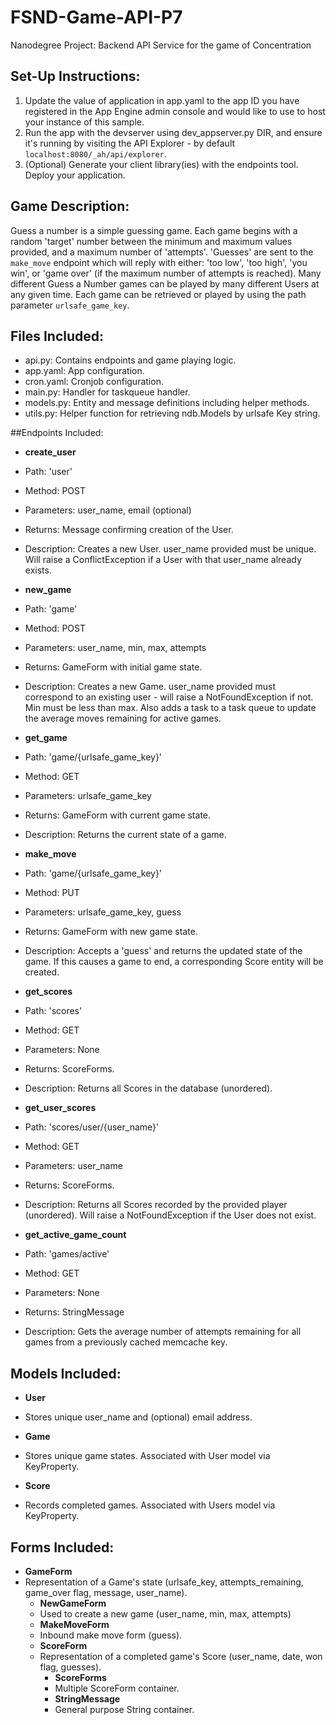 # FSND-Game-API-P7
Nanodegree Project: Backend API Service for the game of Concentration

## Set-Up Instructions:
1.  Update the value of application in app.yaml to the app ID you have registered
in the App Engine admin console and would like to use to host your instance of this sample.
2.  Run the app with the devserver using dev_appserver.py DIR, and ensure it's
running by visiting the API Explorer - by default `localhost:8080/_ah/api/explorer`.
3.  (Optional) Generate your client library(ies) with the endpoints tool.
Deploy your application.

## Game Description:
Guess a number is a simple guessing game. Each game begins with a random 'target'
number between the minimum and maximum values provided, and a maximum number of
'attempts'. 'Guesses' are sent to the `make_move` endpoint which will reply
with either: 'too low', 'too high', 'you win', or 'game over' (if the maximum
number of attempts is reached).
Many different Guess a Number games can be played by many different Users at any
given time. Each game can be retrieved or played by using the path parameter
`urlsafe_game_key`.

## Files Included:
- api.py: Contains endpoints and game playing logic.
- app.yaml: App configuration.
- cron.yaml: Cronjob configuration.
- main.py: Handler for taskqueue handler.
- models.py: Entity and message definitions including helper methods.
- utils.py: Helper function for retrieving ndb.Models by urlsafe Key string.

##Endpoints Included:
- **create_user**
- Path: 'user'
- Method: POST
- Parameters: user_name, email (optional)
- Returns: Message confirming creation of the User.
- Description: Creates a new User. user_name provided must be unique. Will
raise a ConflictException if a User with that user_name already exists.

- **new_game**
- Path: 'game'
- Method: POST
- Parameters: user_name, min, max, attempts
- Returns: GameForm with initial game state.
- Description: Creates a new Game. user_name provided must correspond to an
existing user - will raise a NotFoundException if not. Min must be less than
max. Also adds a task to a task queue to update the average moves remaining
for active games.

- **get_game**
- Path: 'game/{urlsafe_game_key}'
- Method: GET
- Parameters: urlsafe_game_key
- Returns: GameForm with current game state.
- Description: Returns the current state of a game.

- **make_move**
- Path: 'game/{urlsafe_game_key}'
- Method: PUT
- Parameters: urlsafe_game_key, guess
- Returns: GameForm with new game state.
- Description: Accepts a 'guess' and returns the updated state of the game.
If this causes a game to end, a corresponding Score entity will be created.

- **get_scores**
- Path: 'scores'
- Method: GET
- Parameters: None
- Returns: ScoreForms.
- Description: Returns all Scores in the database (unordered).

- **get_user_scores**
- Path: 'scores/user/{user_name}'
- Method: GET
- Parameters: user_name
- Returns: ScoreForms.
- Description: Returns all Scores recorded by the provided player (unordered).
Will raise a NotFoundException if the User does not exist.

- **get_active_game_count**
- Path: 'games/active'
- Method: GET
- Parameters: None
- Returns: StringMessage
- Description: Gets the average number of attempts remaining for all games
from a previously cached memcache key.

## Models Included:
- **User**
- Stores unique user_name and (optional) email address.

- **Game**
- Stores unique game states. Associated with User model via KeyProperty.

- **Score**
- Records completed games. Associated with Users model via KeyProperty.

## Forms Included:
- **GameForm**
- Representation of a Game's state (urlsafe_key, attempts_remaining,
  game_over flag, message, user_name).
  - **NewGameForm**
  - Used to create a new game (user_name, min, max, attempts)
  - **MakeMoveForm**
  - Inbound make move form (guess).
  - **ScoreForm**
  - Representation of a completed game's Score (user_name, date, won flag,
    guesses).
    - **ScoreForms**
    - Multiple ScoreForm container.
    - **StringMessage**
    - General purpose String container.
